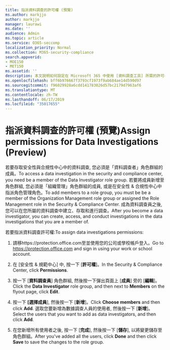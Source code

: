 ```yaml
---
title: 指派資料調查的許可權 (預覽)
ms.author: markjjo
author: markjjo
manager: laurawi
ms.date: ''
audience: Admin
ms.topic: article
ms.service: O365-seccomp
localization_priority: Normal
ms.collection: M365-security-compliance
search.appverid:
- MOE150
- MET150
ms.assetid: ''
description: 本文說明如何設定在 Microsoft 365 中使用 [資料調查工具] 所需的許可權。
ms.openlocfilehash: bff6b976667f3793cf1973f9ab684ae14d590d97
ms.sourcegitcommit: f96029928a6cdd141783026d57bc2179d7963af6
ms.translationtype: MT
ms.contentlocale: zh-TW
ms.lasthandoff: 06/17/2019
ms.locfileid: "35017655"
---
```

# <a name="assign-permissions-for-data-investigations-preview"></a><span data-ttu-id="28027-103">指派資料調查的許可權 (預覽)</span><span class="sxs-lookup"><span data-stu-id="28027-103">Assign permissions for Data Investigations (Preview)</span></span>

<span data-ttu-id="28027-104">若要存取安全性與合規性中心中的資料調查, 您必須是「資料調查者」角色群組的成員。</span><span class="sxs-lookup"><span data-stu-id="28027-104">To access a data investigation in the security and compliance center, you need be a member of the Data Investigator role group.</span></span> <span data-ttu-id="28027-105">若要將成員新增至角色群組, 您必須是「組織管理」角色群組的成員, 或是在安全性 & 合規性中心中指派角色管理角色。</span><span class="sxs-lookup"><span data-stu-id="28027-105">To add members to a role group, you must be be a member of the Organization Management role group or assigned the Role Management role in the Security & Compliance Center.</span></span> <span data-ttu-id="28027-106">成為資料調查員之後, 您可以在您所屬的資料調查中建立、存取和進行調查。</span><span class="sxs-lookup"><span data-stu-id="28027-106">After you become a data investigator, you can create, access, and conduct investigations in the data investigations that you are a member of.</span></span>

<span data-ttu-id="28027-107">若要指派資料調查許可權:</span><span class="sxs-lookup"><span data-stu-id="28027-107">To assign data investigations permissions:</span></span>

1. <span data-ttu-id="28027-108">請移https://protection.office.com至並使用您的公司或學校帳戶登入。</span><span class="sxs-lookup"><span data-stu-id="28027-108">Go to https://protection.office.com and sign in using your work or school account.</span></span>

2. <span data-ttu-id="28027-109">在 [安全性 & 規範中心] 中, 按一下 [**許可權**]。</span><span class="sxs-lookup"><span data-stu-id="28027-109">In the Security & Compliance Center, click **Permissions**.</span></span> 

3. <span data-ttu-id="28027-110">按一下 [**資料調查員**] 角色群組, 然後按一下彈出頁面上 [**成員**] 旁的 [**編輯**]。</span><span class="sxs-lookup"><span data-stu-id="28027-110">Click the **Data Investigator** role group, and then next to **Members** on the flyout page, click **Edit**.</span></span>

4. <span data-ttu-id="28027-111">按一下 **[選擇成員**], 然後按一下 [**新增**]。</span><span class="sxs-lookup"><span data-stu-id="28027-111">Click **Choose members** and then click **Add**.</span></span> <span data-ttu-id="28027-112">選取您要新增為數據調查人員的使用者, 然後按一下 [**新增**]。</span><span class="sxs-lookup"><span data-stu-id="28027-112">Select the users that you want to add as data investigators, and then click **Add**.</span></span>

5. <span data-ttu-id="28027-113">在您新增所有使用者之後, 按一下 [**完成**], 然後按一下 [**儲存**], 以將變更儲存至角色群組。</span><span class="sxs-lookup"><span data-stu-id="28027-113">After you've added all the users, click **Done** and then click **Save** to save the changes to the role group.</span></span>